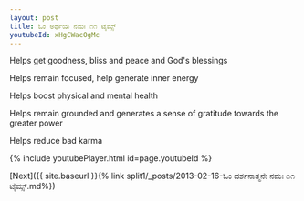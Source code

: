 ```yaml
---
layout: post
title: ಓಂ ಅರ್ಥಯ ನಮಃ ೧೧ ಟೈಮ್ಸ್
youtubeId: xHgCWacOgMc
---
```

 
 
Helps get goodness, bliss and peace and God's blessings
 
Helps remain focused, help generate inner energy 
 
Helps boost physical and mental health 
 
Helps remain grounded and generates a sense of gratitude towards the greater power 
 
Helps reduce bad karma
 
 
 
 


{% include youtubePlayer.html id=page.youtubeId %}
 
[Next]({{ site.baseurl }}{% link  split1/_posts/2013-02-16-ಓಂ ದರ್ಶನಾತ್ಮನೇ ನಮಃ ೧೧ ಟೈಮ್ಸ್.md%})
 
